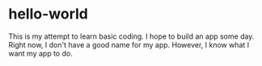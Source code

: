 # hello-world
This is my attempt to learn basic coding. I hope to build an app some day. Right now, I don't have a good name for my app. However, I know what I want my app to do. 
